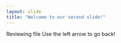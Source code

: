 ```yaml
---
layout: slide
title: "Welcome to our second slide!"
---
```

Reviewing file
Use the left arrow to go back!
